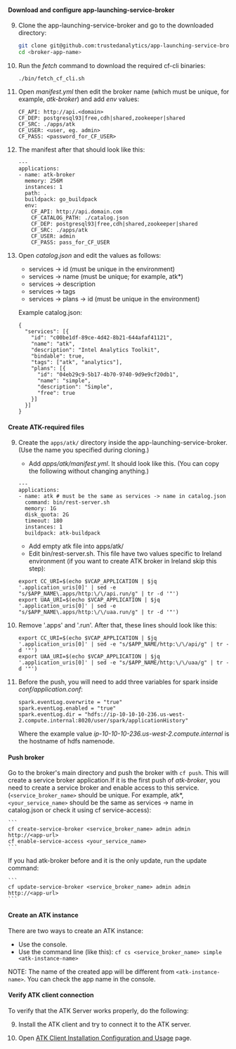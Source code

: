 #### Download and configure app-launching-service-broker
9. Clone the app-launching-service-broker and go to the downloaded directory:

    ```bash
    git clone git@github.com:trustedanalytics/app-launching-service-broker.git <broker-app-name>
    cd <broker-app-name>
    ```
9. Run the _fetch_ command to download the required cf-cli binaries:

    ```
    ./bin/fetch_cf_cli.sh
    ```
9. Open _manifest.yml_ then edit the broker name (which must be unique, for example, _atk-broker_) and add _env_ values:

    ```
    CF_API: http://api.<domain>
    CF_DEP: postgresql93|free,cdh|shared,zookeeper|shared
    CF_SRC: ./apps/atk
    CF_USER: <user, eg. admin>
    CF_PASS: <password_for_CF_USER> 
    ```
9. The manifest after that should look like this:

    ```
    ---
    applications:
    - name: atk-broker
      memory: 256M
      instances: 1
      path: .
      buildpack: go_buildpack
      env:
        CF_API: http://api.domain.com
        CF_CATALOG_PATH: ./catalog.json
        CF_DEP: postgresql93|free,cdh|shared,zookeeper|shared
        CF_SRC: ./apps/atk
        CF_USER: admin
        CF_PASS: pass_for_CF_USER
    ```
1. Open _catalog.json_ and edit the values as follows:

    - services -> id (must be unique in the environment)
    - services -> name (must be unique; for example, atk*)
    - services -> description
    - services -> tags
    - services -> plans -> id (must be unique in the environment)

    Example catalog.json:
    ```
    {
      "services": [{
        "id": "c00be1df-89ce-4d42-8b21-644afaf41121",
        "name": "atk",
        "description": "Intel Analytics Toolkit",
        "bindable": true,
        "tags": ["atk", "analytics"],
        "plans": [{
          "id": "04eb29c9-5b17-4b70-9740-9d9e9cf20db1",
          "name": "simple",
          "description": "Simple",
          "free": true
        }]
      }]
    }
    ```

#### Create ATK-required files

9. Create the ```apps/atk/``` directory inside the app-launching-service-broker. (Use the name you specified during cloning.)

    - Add _apps/atk/manifest.yml_. It should look like this. (You can copy the following without changing anything.)

    ```
    ---
    applications:
    - name: atk # must be the same as services -> name in catalog.json
      command: bin/rest-server.sh
      memory: 1G
      disk_quota: 2G
      timeout: 180
      instances: 1
      buildpack: atk-buildpack
    ```
    - Add empty atk file into apps/atk/
    - Edit bin/rest-server.sh. This file have two values specific to Ireland environment (if you want to create ATK broker in Ireland skip this step):
    ```
    export CC_URI=$(echo $VCAP_APPLICATION | $jq  '.application_uris[0]' | sed -e "s/$APP_NAME\.apps/http:\/\/api.run/g" | tr -d '"')
    export UAA_URI=$(echo $VCAP_APPLICATION | $jq  '.application_uris[0]' | sed -e "s/$APP_NAME\.apps/http:\/\/uaa.run/g" | tr -d '"')
    ```
9. Remove '\.apps' and '.run'. After that, these lines should look like this:

    ```
    export CC_URI=$(echo $VCAP_APPLICATION | $jq  '.application_uris[0]' | sed -e "s/$APP_NAME/http:\/\/api/g" | tr -d '"')
    export UAA_URI=$(echo $VCAP_APPLICATION | $jq  '.application_uris[0]' | sed -e "s/$APP_NAME/http:\/\/uaa/g" | tr -d '"')
    ```
9. Before the push, you will need to add three variables for spark inside _conf/application.conf_:

    ```
    spark.eventLog.overwrite = "true"
    spark.eventLog.enabled = "true"
    spark.eventLog.dir = "hdfs://ip-10-10-10-236.us-west-2.compute.internal:8020/user/spark/applicationHistory"
    ```
    Where the example value _ip-10-10-10-236.us-west-2.compute.internal_ is the hostname of hdfs namenode.

#### Push broker

Go to the broker's main directory and push the broker with ```cf push```. This will create a service broker application.If it is the first push of _atk-broker_, you need to create a service broker and enable access to this service. (```<service_broker_name>``` should be unique. For example, atk*, ```<your_service_name>``` should be the same as services -> name in catalog.json or check it using cf service-access):

    ```
    cf create-service-broker <service_broker_name> admin admin http://<app-url>
    cf enable-service-access <your_service_name>
    ```
If you had atk-broker before and it is the only update, run the update command:

    ```
    cf update-service-broker <service_broker_name> admin admin http://<app-url>
    ```
#### Create an ATK instance
There are two ways to create an ATK instance:
- Use the console.
- Use the command line (like this): `cf cs <service_broker_name> simple <atk-instance-name>`

NOTE: The name of the created app will be different from ```<atk-instance-name>```. You can check the app name in the console.

#### Verify ATK client connection

To verify that the ATK Server works properly, do the following:

9. Install the ATK client and try to connect it to the ATK server. 

9. Open [ATK Client Installation Configuration and Usage](ATK-Overview#client-installation-configuration-and-usage) page.
